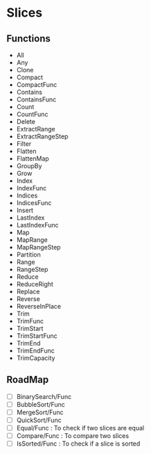 # Slices

## Functions

- All
- Any
- Clone
- Compact
- CompactFunc
- Contains
- ContainsFunc
- Count
- CountFunc
- Delete
- ExtractRange
- ExtractRangeStep
- Filter
- Flatten
- FlattenMap
- GroupBy
- Grow
- Index
- IndexFunc
- Indices
- IndicesFunc
- Insert
- LastIndex
- LastIndexFunc
- Map
- MapRange
- MapRangeStep
- Partition
- Range
- RangeStep
- Reduce
- ReduceRight
- Replace
- Reverse
- ReverseInPlace
- Trim
- TrimFunc
- TrimStart
- TrimStartFunc
- TrimEnd
- TrimEndFunc
- TrimCapacity

## RoadMap

- [ ] BinarySearch/Func
- [ ] BubbleSort/Func
- [ ] MergeSort/Func
- [ ] QuickSort/Func
- [ ] Equal/Func : To check if two slices are equal
- [ ] Compare/Func : To compare two slices
- [ ] IsSorted/Func : To check if a slice is sorted
